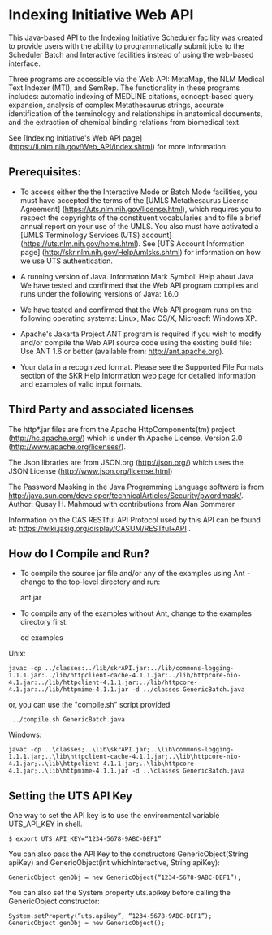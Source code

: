 # Indexing Initiative Web API

This Java-based API to the Indexing Initiative Scheduler facility was
created to provide users with the ability to programmatically submit
jobs to the Scheduler Batch and Interactive facilities instead of
using the web-based interface.

Three programs are accessible via the Web API: MetaMap, the NLM
Medical Text Indexer (MTI), and SemRep. The functionality in these
programs includes: automatic indexing of MEDLINE citations,
concept-based query expansion, analysis of complex Metathesaurus
strings, accurate identification of the terminology and relationships
in anatomical documents, and the extraction of chemical binding
relations from biomedical text.

See [Indexing Initiative's Web API page]
(https://ii.nlm.nih.gov/Web_API/index.shtml) for more information.


## Prerequisites:

* To access either the the Interactive Mode or Batch Mode
  facilities, you must have accepted the terms of the [UMLS
  Metathesaurus License Agreement]
  (https://uts.nlm.nih.gov/license.html), which requires you
  to respect the copyrights of the constituent vocabularies
  and to file a brief annual report on your use of the
  UMLS. You also must have activated a [UMLS Terminology
  Services (UTS) account] (https://uts.nlm.nih.gov/home.html).
  See [UTS Account Information page]
  (http://skr.nlm.nih.gov/Help/umlsks.shtml) for information
  on how we use UTS authentication.

* A running version of Java. Information Mark Symbol: Help
  about Java We have tested and confirmed that the Web API
  program compiles and runs under the following versions of
  Java: 1.6.0

* We have tested and confirmed that the Web API program runs
  on the following operating systems: Linux, Mac OS/X, Microsoft
  Windows XP.

* Apache's Jakarta Project ANT program is required if you wish
  to modify and/or compile the Web API source code using the
  existing build file: Use ANT 1.6 or better
  (available from: http://ant.apache.org).

* Your data in a recognized format. Please see the Supported
  File Formats section of the SKR Help Information web page
  for detailed information and examples of valid input
  formats.
  
## Third Party and associated licenses

The http*.jar files are from the Apache HttpComponents(tm) project
(http://hc.apache.org/) which is under th Apache License, Version 2.0
(http://www.apache.org/licenses/).

The Json libraries are from JSON.org (http://json.org/) which uses the
JSON License (http://www.json.org/license.html)

The Password Masking in the Java Programming Language software is from
http://java.sun.com/developer/technicalArticles/Security/pwordmask/. Author:
Qusay H. Mahmoud with contributions from Alan Sommerer

Information on the CAS RESTful API Protocol used by this API can be
found at: https://wiki.jasig.org/display/CASUM/RESTful+API .
  

## How do I Compile and Run?

* To compile the source jar file and/or any of the examples using
  Ant - change to the top-level directory and run:

    ant jar

* To compile any of the examples without Ant, change to the examples
  directory first:

    cd examples

Unix:

    javac -cp ../classes:../lib/skrAPI.jar:../lib/commons-logging-1.1.1.jar:../lib/httpclient-cache-4.1.1.jar:../lib/httpcore-nio-4.1.jar:../lib/httpclient-4.1.1.jar:../lib/httpcore-4.1.jar:../lib/httpmime-4.1.1.jar -d ../classes GenericBatch.java

or, you can use the "compile.sh" script provided

     ../compile.sh GenericBatch.java

Windows:

    javac -cp ..\classes;..\lib\skrAPI.jar;..\lib\commons-logging-1.1.1.jar;..\lib\httpclient-cache-4.1.1.jar;..\lib\httpcore-nio-4.1.jar;..\lib\httpclient-4.1.1.jar;..\lib\httpcore-4.1.jar;..\lib\httpmime-4.1.1.jar -d ..\classes GenericBatch.java


## Setting the UTS API Key


One way to set the API key is to use the environmental variable
UTS\_API\_KEY in shell.

    $ export UTS_API_KEY=“1234-5678-9ABC-DEF1”

You can also pass the API Key to the constructors GenericObject(String
apiKey) and GenericObject(int whichInteractive, String apiKey):

    GenericObject genObj = new GenericObject(“1234-5678-9ABC-DEF1”);

You can also set the System property uts.apikey before calling the
GenericObject constructor:

    System.setProperty(“uts.apikey”, “1234-5678-9ABC-DEF1”);
    GenericObject genObj = new GenericObject();
